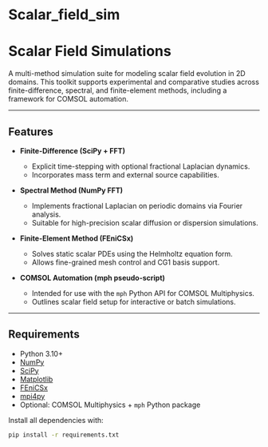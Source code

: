 # Scalar_field_sim

# Scalar Field Simulations

A multi-method simulation suite for modeling scalar field evolution in 2D domains. This toolkit supports experimental and comparative studies across finite-difference, spectral, and finite-element methods, including a framework for COMSOL automation.

---

## Features

- **Finite-Difference (SciPy + FFT)**
  - Explicit time-stepping with optional fractional Laplacian dynamics.
  - Incorporates mass term and external source capabilities.

- **Spectral Method (NumPy FFT)**
  - Implements fractional Laplacian on periodic domains via Fourier analysis.
  - Suitable for high-precision scalar diffusion or dispersion simulations.

- **Finite-Element Method (FEniCSx)**
  - Solves static scalar PDEs using the Helmholtz equation form.
  - Allows fine-grained mesh control and CG1 basis support.

- **COMSOL Automation (mph pseudo-script)**
  - Intended for use with the `mph` Python API for COMSOL Multiphysics.
  - Outlines scalar field setup for interactive or batch simulations.

---

## Requirements

- Python 3.10+
- [NumPy](https://numpy.org)
- [SciPy](https://scipy.org)
- [Matplotlib](https://matplotlib.org)
- [FEniCSx](https://fenicsproject.org)
- [mpi4py](https://mpi4py.readthedocs.io)
- Optional: COMSOL Multiphysics + `mph` Python package

Install all dependencies with:

```bash
pip install -r requirements.txt
